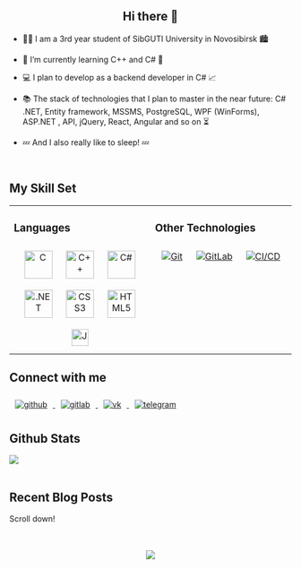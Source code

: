 ## **<div align="center">Hi there 👋</div>**  
  

- 👨‍🎓 I am a 3rd year student of SibGUTI University in Novosibirsk 🏙️  
  

- 🌱 I’m currently learning С++ and C# 🧠  
  

- 💻 I plan to develop as a backend developer in C# 📈  
  

- 📚 The stack of technologies that I plan to master in the near future: C# .NET, Entity framework, MSSMS, PostgreSQL, WPF (WinForms), ASP.NET , API, jQuery, React, Angular and so on  ⏳  
  

- 💤 And I also really like to sleep! 💤  
  

<br/>  


## My Skill Set

<table>
  <tr>
    <td valign="top" width="50%">

### Languages

<div align="center">
  <a href="https://www.cprogramming.com/" target="_blank"><img style="margin: 10px" src="https://profilinator.rishav.dev/skills-assets/c-original.svg" alt="C" height="50" /></a>
  <a href="https://www.cplusplus.com/" target="_blank"><img style="margin: 10px" src="https://profilinator.rishav.dev/skills-assets/cplusplus-original.svg" alt="C++" height="50" /></a>
  <a href="https://docs.microsoft.com/en-us/dotnet/csharp/" target="_blank"><img style="margin: 10px" src="https://profilinator.rishav.dev/skills-assets/csharp-original.svg" alt="C#" height="50" /></a>
  <a href="https://dotnet.microsoft.com/download/dotnet-framework" target="_blank"><img style="margin: 10px" src="https://profilinator.rishav.dev/skills-assets/dot-net-original-wordmark.svg" alt=".NET" height="50" /></a>
  <a href="https://www.w3schools.com/css/" target="_blank"><img style="margin: 10px" src="https://profilinator.rishav.dev/skills-assets/css3-original-wordmark.svg" alt="CSS3" height="50" /></a>
  <a href="https://en.wikipedia.org/wiki/HTML5" target="_blank"><img style="margin: 10px" src="https://profilinator.rishav.dev/skills-assets/html5-original-wordmark.svg" alt="HTML5" height="50" /></a>
  <a href="https://www.javascript.com/" target="_blank"><img style="margin: 10px" src="https://profilinator.rishav.dev/skills-assets/javascript-original.svg" alt="JavaScript" height="30" /></a>
</div>

</td>
<td valign="top" width="100%">

### Other Technologies

<div align="center">
  <a href="https://github.com/" target="_blank"><img style="margin: 10px; height= 50" src="https://profilinator.rishav.dev/skills-assets/git-scm-icon.svg" alt="Git" /></a>  
  <a href="https://about.gitlab.com/" target="_blank"><img style="margin: 10px; height= 50" src="https://profilinator.rishav.dev/skills-assets/gitlab.svg" alt="GitLab" /></a>
  <a href="https://github.com/" target="_blank"><img style="margin: 10px; height=50 " src="https://i2.wp.com/miro.medium.com/1*vpmlMejv8IKru0CEkgJVJg.png" alt="CI/CD" /></a>
</div>

</td>
  </tr>
</table>

## Connect with me

<div align="left">
  <a href="https://github.com/Arsfaraway" target="_blank">
    <img style="margin: 10px" src="https://cdn-icons-png.flaticon.com/128/25/25657.png?&style=for-the-badge&logo=github&logoColor=white" alt="github" width: "40px" />
  </a>
  <a href="https://gitlab.com/https://git.csc.sibsutis.ru/iv121s09" target="_blank"">
    <img style="margin: 10px" src="https://cdn-icons-png.flaticon.com/128/5968/5968853.png?&style=for-the-badge&logo=gitlab&logoColor=white" alt="gitlab" width: "40px" />
  </a>  
  <a href="https://vk.com/arsermak" target="_blank"">
    <img style="margin: 10px" src="https://cdn-icons-png.flaticon.com/128/3938/3938067.png?&style=for-the-badge&logo=vk&logoColor=white" alt="vk" width: "40px" />
  </a>  
  <a href="https://t.me/arsermak" target="_blank">
    <img style="margin: 10px" src="https://cdn-icons-png.flaticon.com/128/3536/3536661.png?&style=for-the-badge&logo=telegram&logoColor=white" alt="telegram" width: "40px" />
  </a>
</div>



## Github Stats  
<div align="left"><img src="https://github-readme-stats.vercel.app/api?username=Arsfaraway&show_icons=true&count_private=true&hide_border=true" align="center" /></div>  

<br/>  


## Recent Blog Posts  
<!-- BLOG-POST-LIST:START -->  
Scroll down! 
<!-- BLOG-POST-LIST:END -->  

<br/>  

  

<br/>  

<div align="center">
<img src="https://komarev.com/ghpvc/?username=Arsfaraway&&style=flat-square" align="center" />
</div>  
  

<br/>  


<br />


